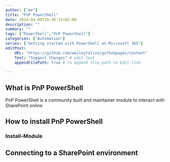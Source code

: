 ```yaml
---
author: ["me"]
title: "PnP PowerShell"
date: 2024-04-09T19:38:32+02:00
description: ""
summary: ""
tags: ["PowerShell","PnP PowerShell"]
categories: ["Automation"]
series: ["Getting started with PowerShell on Microsoft 365"]
editPost:
    URL: "https://github.com/wesleyfalize/githubpages/content"
    Text: "Suggest Changes" # edit text
    appendFilePath: true # to append file path to Edit link

---
```

## What is PnP PowerShell
PnP PowerShell is a community built and maintainer module to interact with SharePoint online
## How to install PnP PowerShell
### Install-Module

## Connecting to a SharePoint environment